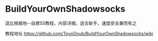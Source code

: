 # BuildYourOwnShadowsocks
逗比根据地--自建SS教程，内容详细，适合新手，速度安全兼而有之

教程地址 https://github.com/ToyoDoub/BuildYourOwnShadowsocks/wiki
